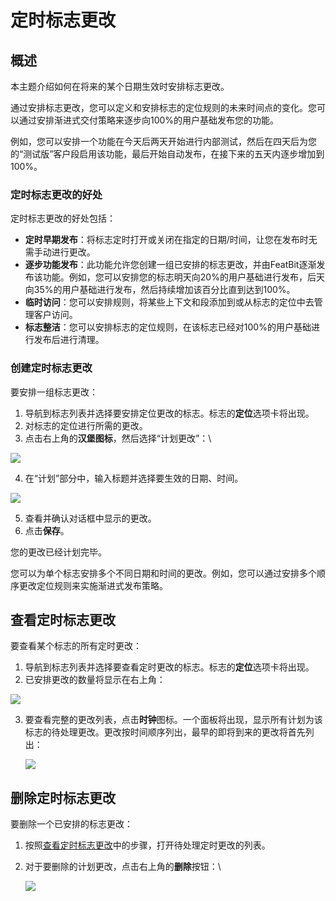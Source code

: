 # 定时标志更改

## 概述

本主题介绍如何在将来的某个日期生效时安排标志更改。

通过安排标志更改，您可以定义和安排标志的定位规则的未来时间点的变化。您可以通过安排渐进式交付策略来逐步向100%的用户基础发布您的功能。

例如，您可以安排一个功能在今天后两天开始进行内部测试，然后在四天后为您的“测试版”客户段启用该功能，最后开始自动发布，在接下来的五天内逐步增加到100%。

### 定时标志更改的好处

定时标志更改的好处包括：

* **定时早期发布**：将标志定时打开或关闭在指定的日期/时间，让您在发布时无需手动进行更改。
* **逐步功能发布**：此功能允许您创建一组已安排的标志更改，并由FeatBit逐渐发布该功能。例如，您可以安排您的标志明天向20%的用户基础进行发布，后天向35%的用户基础进行发布，然后持续增加该百分比直到达到100%。
* **临时访问**：您可以安排规则，将某些上下文和段添加到或从标志的定位中去管理客户访问。
* **标志整洁**：您可以安排标志的定位规则，在该标志已经对100%的用户基础进行发布后进行清理。

### 创建定时标志更改

要安排一组标志更改：

1. 导航到标志列表并选择要安排定位更改的标志。标志的**定位**选项卡将出现。
2. 对标志的定位进行所需的更改。
3. 点击右上角的**汉堡图标**，然后选择“计划更改”：\

![](../../feature-flags/assets/feature-workflow/scheduled-flag-changes/001.webp)

4. 在“计划”部分中，输入标题并选择要生效的日期、时间。

![](../../feature-flags/assets/feature-workflow/scheduled-flag-changes/002.webp)

5. 查看并确认对话框中显示的更改。
6. 点击**保存**。

您的更改已经计划完毕。

您可以为单个标志安排多个不同日期和时间的更改。例如，您可以通过安排多个顺序更改定位规则来实施渐进式发布策略。

## 查看定时标志更改

要查看某个标志的所有定时更改：

1. 导航到标志列表并选择要查看定时更改的标志。标志的**定位**选项卡将出现。
2. 已安排更改的数量将显示在右上角：

![](../../feature-flags/assets/feature-workflow/scheduled-flag-changes/003.png)

3. 要查看完整的更改列表，点击**时钟**图标。一个面板将出现，显示所有计划为该标志的待处理更改。更改按时间顺序列出，最早的即将到来的更改将首先列出：

    ![](../../feature-flags/assets/feature-workflow/scheduled-flag-changes/004.webp)

## 删除定时标志更改

要删除一个已安排的标志更改：

1. 按照[查看定时标志更改](scheduled-flag-changes.md#viewing-scheduled-flag-changes)中的步骤，打开待处理定时更改的列表。
2. 对于要删除的计划更改，点击右上角的**删除**按钮：\

    ![](../../feature-flags/assets/feature-workflow/scheduled-flag-changes/005.png)